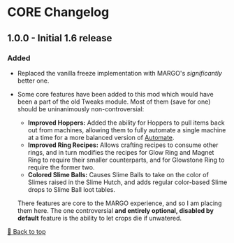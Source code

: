 ﻿# CORE Changelog

## 1.0.0 - Initial 1.6 release

### Added

* Replaced the vanilla freeze implementation with MARGO's *significantly* better one.
* Some core features have been added to this mod which would have been a part of the old Tweaks module. Most of them (save for one) should be uninanimously non-controversial:
    - **Improved Hoppers:** Added the ability for Hoppers to pull items back out from machines, allowing them to fully automate a single machine at a time for a more balanced version of [Automate]().
    - **Improved Ring Recipes:** Allows crafting recipes to consume other rings, and in turn modifies the recipes for Glow Ring and Magnet Ring to require their smaller counterparts, and for Glowstone Ring to require the former two.
    - **Colored Slime Balls:** Causes Slime Balls to take on the color of Slimes raised in the Slime Hutch, and adds regular color-based Slime drops to Slime Ball loot tables.

    There features are core to the MARGO experience, and so I am placing them here. The one controversial **and entirely optional, disabled by default** feature is the ability to let crops die if unwatered.


[🔼 Back to top](#core-changelog)